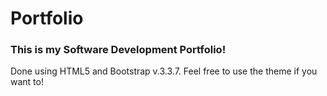 # Portfolio

### This is my Software Development Portfolio!
Done using HTML5 and Bootstrap v.3.3.7.
Feel free to use the theme if you want to!
